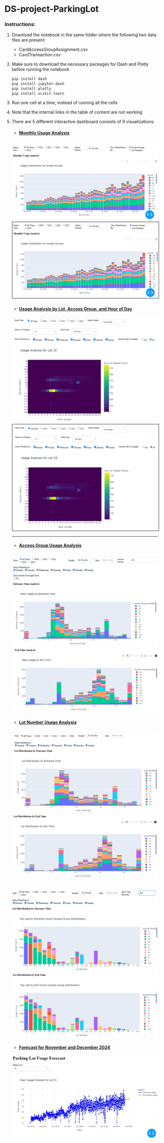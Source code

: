 # DS-project-ParkingLot
### Instructions:
1. Download the notebook in the same folder where the following two data files are present:
	- CardAccessGroupAssignment.csv
	- CardTransaction.csv
2. Make sure to download the necessary packages for Dash and Plotly before running the notebook
	```
	pip install dash
	pip install jupyter-dash
	pip install plotly
	pip install scikit-learn
	```
3. Run one cell at a time, instead of running all the cells
4. Note that the internal links in the table of content are not working
5. There are 5 different interactive dashboard consists of 9 visualizations:
	- #### <ins>Monthly Usage Analysis</ins>
	![Image](./images/MonthlyUsageAnalysis.JPG)
	<kbd><img src= "./images/MonthlyUsageAnalysis.JPG" style="border: 2px solid grey;"></kbd>
	---
	- #### <ins>Usage Analysis by Lot, Access Group, and Hour of Day</ins>
	![Image](./images/UsageAnalysis-LotAccess-Group-HourOfDay.JPG)</kbd>
	<kbd><img src= "./images/UsageAnalysis-LotAccess-Group-HourOfDay.JPG" alt="UsageAnalysis-LotAccess-Group-HourOfDay" style="border: 2px solid grey;">

	---
	- #### <ins>Access Group Usage Analysis</ins>
	![Image](./images/Analysis-AccessGroup-HourOfDay-EntriesCount.JPG)
	![Image](./images/Analysis-AccessGroup-HourOfDay-ExitCount.JPG)
	---
	- #### <ins>Lot Number Usage Analysis</ins>
	![Image](./images/Analysis-Lot-HourOfDay-EntriesCount.JPG)
	![Image](./images/Analysis-Lot-HourOfDay-ExitCount.JPG)
	---
	![Image](./images/Analysis-Lot-Group-EntriesCount.JPG)
	![Image](./images/Analysis-Lot-Group-ExitCount.JPG)
	---
	- #### <ins>Forecast for November and December 2024</ins>
	![Image](./images/Forecast-Lot-NovDec2024.JPG)